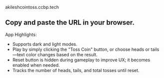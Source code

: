 akileshcointoss.ccbp.tech

Copy and paste the URL in your browser.
-----------------------------------------

App Highlights:

* Supports dark and light modes.
* Play by simply clicking the "Toss Coin" button, or choose heads or tails—text color changes based on the result.
* Reset button is hidden during gameplay to improve UX; it becomes enabled when needed.
* Tracks the number of heads, tails, and total tosses until reset.
